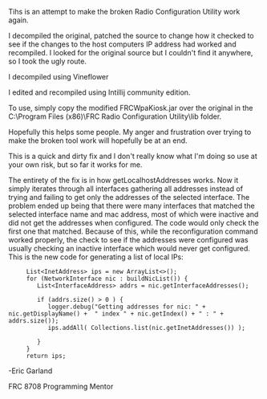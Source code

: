 Tihs is an attempt to make the broken Radio Configuration Utility work again. 

I decompiled the original, patched the source to change how it checked to see if the changes to the host computers IP address had worked and recompiled.  I looked for the original source but I couldn't find it anywhere, so I took the ugly route.

I decompiled using Vineflower

I edited and recompiled using Intillij community edition. 

To use, simply copy the modified FRCWpaKiosk.jar over the original in the C:\Program Files (x86)\FRC Radio Configuration Utility\lib folder. 

Hopefully this helps some people.  My anger and frustration over trying to make the broken tool work will hopefully be at an end. 

This is a quick and dirty fix and I don't really know what I'm doing so use at your own risk, but so far it works for me.


The entirety of the fix is in how getLocalhostAddresses works.  Now it simply iterates through all interfaces gathering all addresses instead of trying and failing to get only the addresses of the selected interface.  The problem ended up being that there were many interfaces that matched the selected interface name and mac address, most of which were inactive and did not get the addresses when configured.  The code would only check the first one that matched.  Because of this, while the reconfiguration command worked properly, the check to see if the addresses were configured was usually checking an inactive interface which would never get configured. This is the new code for generating a list of local IPs:

         List<InetAddress> ips = new ArrayList<>();
         for (NetworkInterface nic : buildNicList()) {
            List<InterfaceAddress> addrs = nic.getInterfaceAddresses();

            if (addrs.size() > 0 ) {
               logger.debug("Getting addresses for nic: " + nic.getDisplayName() +  " index " + nic.getIndex() + " : " + addrs.size());
               ips.addAll( Collections.list(nic.getInetAddresses()) );

            }
         }
         return ips;
         
-Eric Garland 

FRC 8708 Programming Mentor
